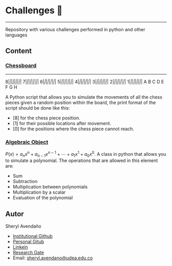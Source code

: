 # Challenges 🚀
---

Repository with various challenges performed in python and other languages

## Content

### [Chessboard](html/chessboards/index.html)

  _______________
8|_|_|_|_|_|_|_|_|
7|_|_|_|_|_|_|_|_|
6|_|_|_|_|_|_|_|_|
5|_|_|_|_|_|_|_|_|
4|_|_|_|_|_|_|_|_|
3|_|_|_|_|_|_|_|_|
2|_|_|_|_|_|_|_|_|
1|_|_|_|_|_|_|_|_|
  A B C D E F G H

A Python script that allows you to simulate the movements of all the chess pieces given a random position within the board, the print format of the script should be done like this:

* [8] for the chess piece position. 
* [1] for their possible locations after movement. 
* [0] for the positions where the chess piece cannot reach.

### [Algebraic Object](html/algebraic_object/index.html)

${\displaystyle P(x) = a_{n}x^{n}+a_{n-1}x^{n-1}+\cdots +a_{1}x^{1}+a_{0}x^{0}.}$
A class in python that allows you to simulate a polynomial. The operations that are allowed in this element are:

* Sum
* Subtraction
* Multiplication between polynomials
* Multiplication by a scalar
* Evaluation of the polynomial

## Autor

Sheryl Avendaño 

* [Institutional Github](https://github.com/SherylA)
* [Personal Gitub](https://github.com/sherphys)
* [Linkein](https://www.linkedin.com/in/sherphys/)
* [Research Gate](https://www.researchgate.net/profile/Sheryl_Avendano)
* Email: sheryl.avendano@udea.edu.co 
